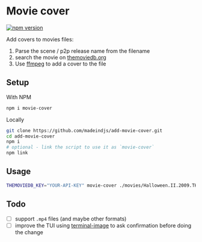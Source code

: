 # Movie cover

[![npm version](https://badge.fury.io/js/movie-cover.svg)](https://badge.fury.io/js/movie-cover)

Add covers to movies files:

1. Parse the scene / p2p release name from the filename
2. search the movie on [themoviedb.org](https://www.themoviedb.org/)
3. Use [ffmpeg](https://ffmpeg.org/) to add a cover to the file

## Setup

With NPM

```sh
npm i movie-cover
```

Locally

```sh
git clone https://github.com/madeindjs/add-movie-cover.git
cd add-movie-cover
npm i
# optional - link the script to use it as `movie-cover`
npm link
```

## Usage

```sh
THEMOVIEDB_KEY="YOUR-API-KEY" movie-cover ./movies/Halloween.II.2009.THEATRICAL.Cut.MULTi3.1080p.Bluray.HDLight-Zone80.mkv
```

## Todo

- [ ] support `.mp4` files (and maybe other formats)
- [ ] improve the TUI using [terminal-image](https://www.npmjs.com/package/terminal-image) to ask confirmation before doing the change
